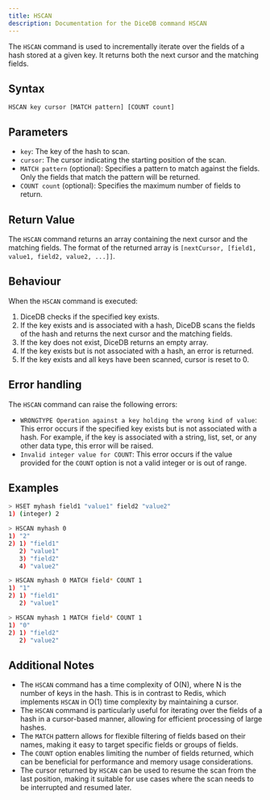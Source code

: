 ```yaml
---
title: HSCAN
description: Documentation for the DiceDB command HSCAN
---
```


The `HSCAN` command is used to incrementally iterate over the fields of a hash stored at a given key. It returns both the next cursor and the matching fields.

## Syntax

```
HSCAN key cursor [MATCH pattern] [COUNT count]
```

## Parameters

- `key`: The key of the hash to scan.
- `cursor`: The cursor indicating the starting position of the scan.
- `MATCH pattern` (optional): Specifies a pattern to match against the fields. Only the fields that match the pattern will be returned.
- `COUNT count` (optional): Specifies the maximum number of fields to return.

## Return Value

The `HSCAN` command returns an array containing the next cursor and the matching fields. The format of the returned array is `[nextCursor, [field1, value1, field2, value2, ...]]`.

## Behaviour
When the `HSCAN` command is executed:

1. DiceDB checks if the specified key exists.
2. If the key exists and is associated with a hash, DiceDB scans the fields of the hash and returns the next cursor and the matching fields.
3. If the key does not exist, DiceDB returns an empty array.
4. If the key exists but is not associated with a hash, an error is returned.
5. If the key exists and all keys have been scanned, cursor is reset to 0.

## Error handling
The `HSCAN` command can raise the following errors:

- `WRONGTYPE Operation against a key holding the wrong kind of value`: This error occurs if the specified key exists but is not associated with a hash. For example, if the key is associated with a string, list, set, or any other data type, this error will be raised.
- `Invalid integer value for COUNT`: This error occurs if the value provided for the `COUNT` option is not a valid integer or is out of range.



## Examples

```bash
> HSET myhash field1 "value1" field2 "value2"
1) (integer) 2

> HSCAN myhash 0
1) "2"
2) 1) "field1"
   2) "value1"
   3) "field2"
   4) "value2"

> HSCAN myhash 0 MATCH field* COUNT 1
1) "1"
2) 1) "field1"
   2) "value1"

> HSCAN myhash 1 MATCH field* COUNT 1
1) "0"
2) 1) "field2"
   2) "value2"
```


## Additional Notes

- The `HSCAN` command has a time complexity of O(N), where N is the number of keys in the hash. This is in contrast to Redis, which implements `HSCAN` in O(1) time complexity by maintaining a cursor.
- The `HSCAN` command is particularly useful for iterating over the fields of a hash in a cursor-based manner, allowing for efficient processing of large hashes.
- The `MATCH` pattern allows for flexible filtering of fields based on their names, making it easy to target specific fields or groups of fields.
- The `COUNT` option enables limiting the number of fields returned, which can be beneficial for performance and memory usage considerations.
- The cursor returned by `HSCAN` can be used to resume the scan from the last position, making it suitable for use cases where the scan needs to be interrupted and resumed later.

